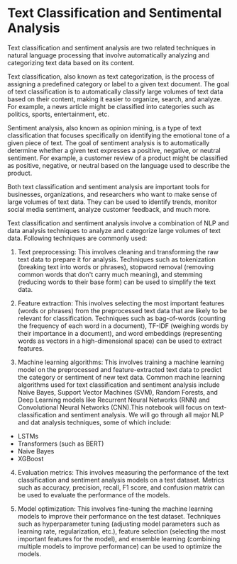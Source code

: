 # Text Classification and Sentimental Analysis

Text classification and sentiment analysis are two related techniques in natural language processing that involve automatically analyzing and categorizing text data based on its content.

Text classification, also known as text categorization, is the process of assigning a predefined category or label to a given text document. The goal of text classification is to automatically classify large volumes of text data based on their content, making it easier to organize, search, and analyze. For example, a news article might be classified into categories such as politics, sports, entertainment, etc.

Sentiment analysis, also known as opinion mining, is a type of text classification that focuses specifically on identifying the emotional tone of a given piece of text. The goal of sentiment analysis is to automatically determine whether a given text expresses a positive, negative, or neutral sentiment. For example, a customer review of a product might be classified as positive, negative, or neutral based on the language used to describe the product.

Both text classification and sentiment analysis are important tools for businesses, organizations, and researchers who want to make sense of large volumes of text data. They can be used to identify trends, monitor social media sentiment, analyze customer feedback, and much more.

Text classification and sentiment analysis involve a combination of NLP and data analysis techniques to analyze and categorize large volumes of text data. Following techniques are commonly used:

  1. Text preprocessing: This involves cleaning and transforming the raw text data to prepare it for analysis. Techniques such as tokenization (breaking text into words or phrases), stopword removal (removing common words that don't carry much meaning), and stemming (reducing words to their base form) can be used to simplify the text data.

  2. Feature extraction: This involves selecting the most important features (words or phrases) from the preprocessed text data that are likely to be relevant for classification. Techniques such as bag-of-words (counting the frequency of each word in a document), TF-IDF (weighing words by their importance in a document), and word embeddings (representing words as vectors in a high-dimensional space) can be used to extract features.

  3. Machine learning algorithms: This involves training a machine learning model on the preprocessed and feature-extracted text data to predict the category or sentiment of new text data. Common machine learning algorithms used for text classification and sentiment analysis include Naive Bayes, Support Vector Machines (SVM), Random Forests, and Deep Learning models like Recurrent Neural Networks (RNN) and Convolutional Neural Networks (CNN).This notebook will focus on text-classification and sentiment analysis. We will go through all major NLP and dat analysis techniques, some of which include:
  - LSTMs
  - Transformers (such as BERT)
  - Naive Bayes
  - XGBoost

  4. Evaluation metrics: This involves measuring the performance of the text classification and sentiment analysis models on a test dataset. Metrics such as accuracy, precision, recall, F1 score, and confusion matrix can be used to evaluate the performance of the models.

  5. Model optimization: This involves fine-tuning the machine learning models to improve their performance on the test dataset. Techniques such as hyperparameter tuning (adjusting model parameters such as learning rate, regularization, etc.), feature selection (selecting the most important features for the model), and ensemble learning (combining multiple models to improve performance) can be used to optimize the models.
